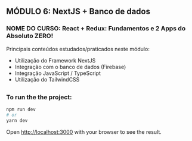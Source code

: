 ## MÓDULO 6: NextJS + Banco de dados

### NOME DO CURSO: React + Redux: Fundamentos e 2 Apps do Absoluto ZERO!

Principais conteúdos estudados/praticados neste módulo:

- Utilização do Framework NextJS
- Integração com o banco de dados (Firebase)
- Integração JavaScript / TypeScript
- Utilização do TailwindCSS

##
### To run the the project:

```bash
npm run dev
# or
yarn dev
```

Open [http://localhost:3000](http://localhost:3000) with your browser to see the result.
